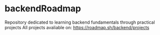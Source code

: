 # backendRoadmap
Repository dedicated to learning backend fundamentals through practical projects
All projects avaliable on: https://roadmap.sh/backend/projects
